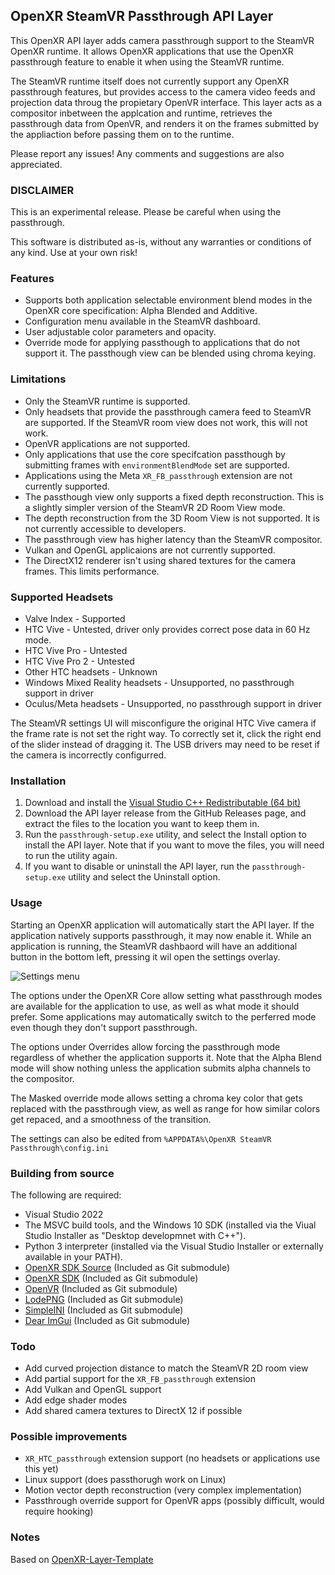OpenXR SteamVR Passthrough API Layer
---

This OpenXR API layer adds camera passthrough support to the SteamVR OpenXR runtime. It allows OpenXR applications that use the OpenXR passthrough feature to enable it when using the SteamVR runtime. 

The SteamVR runtime itself does not currently support any OpenXR passthrough features, but provides access to the camera video feeds and projection data throug the propietary OpenVR interface. This layer acts as a compositor inbetween the applcation and  runtime, retrieves the passthrough data from OpenVR, and renders it on the frames submitted by the appliaction before passing them on to the runtime.

Please report any issues! Any comments and suggestions are also appreciated.

### DISCLAIMER ###
This is an experimental release. Please be careful when using the passthrough. 

This software is distributed as-is, without any warranties or conditions of any kind. Use at your own risk!


### Features ###

- Supports both application selectable environment blend modes in the OpenXR core specification: Alpha Blended and Additive.
- Configuration menu available in the SteamVR dashboard.
- User adjustable color parameters and opacity.
- Override mode for applying passthough to applications that do not support it. The passthough view can be blended using chroma keying.


### Limitations ###

- Only the SteamVR runtime is supported.
- Only headsets that provide the passthrough camera feed to SteamVR are supported. If the SteamVR room view does not work, this will not work.
- OpenVR applications are not supported.
- Only applications that use the core specifcation passthough by submitting frames with `environmentBlendMode` set are supported.
- Applications using the Meta `XR_FB_passthrough` extension are not currently supported.
- The passthough view only supports a fixed depth reconstruction. This is a slightly simpler version of the SteamVR 2D Room View mode.
- The depth reconstruction from the 3D Room View is not supported. It is not currently accessible to developers.
- The passthrough view has higher latency than the SteamVR compositor.
- Vulkan and OpenGL applicaions are not currently supported.
- The DirectX12 renderer isn't using shared textures for the camera frames. This limits performance.


### Supported Headsets ###

- Valve Index - Supported
- HTC Vive - Untested, driver only provides correct pose data in 60 Hz mode.
- HTC Vive Pro - Untested
- HTC Vive Pro 2 - Untested
- Other HTC headsets - Unknown
- Windows Mixed Reality headsets - Unsupported, no passthrough support in driver
- Oculus/Meta headsets - Unsupported, no passthrough support in driver

The SteamVR settings UI will misconfigure the original HTC Vive camera if the frame rate is not set the right way. To correctly set it, click the right end of the slider instead of dragging it. The USB drivers may need to be reset if the camera is incorrectly configurred.


### Installation ###

1. Download and install the [Visual Studio C++ Redistributable (64 bit) ](https://aka.ms/vs/17/release/vc_redist.x64.exe)
2. Download the API layer release from the GitHub Releases page, and extract the files to the location you want to keep them in.
3. Run the `passthrough-setup.exe` utility, and select the Install option to install the API layer. Note that if you want to move the files, you will need to run the utility again.
4. If you want to disable or uninstall the API layer, run the `passthrough-setup.exe` utility and select the Uninstall option.


### Usage ###
Starting an OpenXR application will automatically start the API layer. If the application natively supports passthrough, it may now enable it. While an application is running, the SteamVR dashbaord will have an additional button in the bottom left, pressing it wil open the settings overlay.

![Settings menu](https://github.com/Rectus/openxr-steamvr-passthrough/blob/release/settings_menu.png?raw=true)

The options under the OpenXR Core allow setting what passthrough modes are available for the application to use, as well as what mode it should prefer. Some applications may automatically switch to the perferred mode even though they don't support passthrough.

The options under Overrides allow forcing the passthrough mode regardless of whether the application supports it. Note that the Alpha Blend mode will show nothing unless the application submits alpha channels to the compositor.

The Masked override mode allows setting a chroma key color that gets replaced with the passthrough view, as well as range for how similar colors get repaced, and a smoothness of the transition.

The settings can also be edited from `%APPDATA%\OpenXR SteamVR Passthrough\config.ini`


### Building from source ###
The following are required:
- Visual Studio 2022 
- The MSVC build tools, and the Windows 10 SDK (installed via the Viual Studio Installer as "Desktop developmnet with C++").
- Python 3 interpreter (installed via the Visual Studio Installer or externally available in your PATH).
- [OpenXR SDK Source](https://github.com/KhronosGroup/OpenXR-SDK-Source) (Included as Git submodule)
- [OpenXR SDK](https://github.com/KhronosGroup/OpenXR-SDK) (Included as Git submodule)
- [OpenVR](https://github.com/ValveSoftware/openvr) (Included as Git submodule)
- [LodePNG](https://github.com/lvandeve/lodepng) (Included as Git submodule)
- [SimpleINI](https://github.com/brofield/simpleini) (Included as Git submodule)
- [Dear ImGui](https://github.com/ocornut/imgui) (Included as Git submodule)


### Todo ###

- Add curved projection distance to match the SteamVR 2D room view
- Add partial support for the `XR_FB_passthrough` extension
- Add Vulkan and OpenGL support
- Add edge shader modes
- Add shared camera textures to DirectX 12 if possible


### Possible improvements ###

- `XR_HTC_passthrough` extension support (no headsets or applications use this yet)
- Linux support (does passthorugh work on Linux)
- Motion vector depth reconstruction (very complex implementation)
- Passthrough override support for OpenVR apps (possibly difficult, would require hooking)


### Notes ###
Based on [OpenXR-Layer-Template](https://github.com/mbucchia/OpenXR-Layer-Template)

